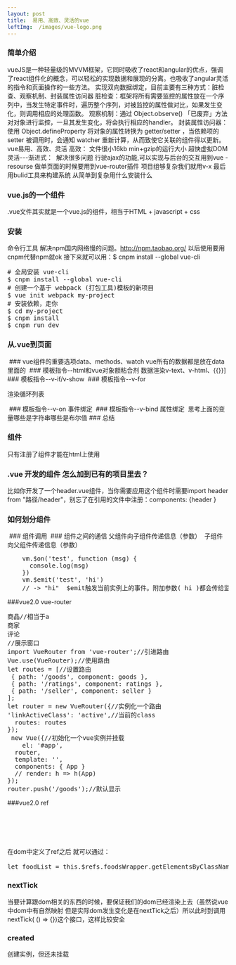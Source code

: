 ```yaml
---
layout: post
title:  易用、高效、灵活的vue
leftImg:  /images/vue-logo.png
---
```

<style>
    img{
        max-width: 100%;
    }
</style>
###  简单介绍
vueJS是一种轻量级的MVVM框架，它同时吸收了react和angular的优点，强调了react组件化的概念，可以轻松的实现数据和展现的分离。也吸收了angular灵活的指令和页面操作的一些方法。
实现双向数据绑定，目前主要有三种方式：脏检查、观察机制、封装属性访问器
脏检查：框架将所有需要监控的属性放在一个序列中，当发生特定事件时，遍历整个序列，对被监控的属性做对比，如果发生变化，则调用相应的处理函数。
观察机制：通过 Object.observe() 「已废弃」方法对对象进行监控，一旦其发生变化，将会执行相应的handler。
封装属性访问器：使用 Object.defineProperty 将对象的属性转换为 getter/setter ，当依赖项的 setter 被调用时，会通知 watcher 重新计算，从而致使它关联的组件得以更新。
vue易用、高效、灵活
高效：
文件很小16kb min+gzip的运行大小
超快虚拟DOM
灵活---渐进式：
<img src="/images/vue-1.png" alt="" />
解决很多问题 行驶ajax的功能,可以实现与后台的交互用到vue -resourse
做单页面的时候要用到vue-router插件
项目组够复杂我们就用v-x
最后用bulid工具来构建系统
从简单到复杂用什么安装什么
### vue.js的一个组件
.vue文件其实就是一个vue.js的组件，相当于HTML + javascript + css
### 安装
命令行工具
解决npm国内网络慢的问题。http://npm.taobao.org/  以后使用要用cnpm代替npm就ok
接下来就可以用：$ cnpm install --global vue-cli
<pre>
# 全局安装 vue-cli
$ cnpm install --global vue-cli
# 创建一个基于 webpack (打包工具)模板的新项目
$ vue init webpack my-project
# 安装依赖，走你
$ cd my-project
$ cnpm install
$ cnpm run dev
</pre>
### 从.vue到页面
<img src="/images/vue.png" alt="" />
### vue组件的重要选项data、methods、watch
vue所有的数据都是放在data里面的

<img src="/images/data.png" alt="" />
### 模板指令--html和vue对象额粘合剂
数据渲染v-text、v-html、{{}}]

<img src="/images/html-vue.png" alt="" />
### 模板指令--v-if/v-show

<img src="/images/vi-v-show.png" alt="" />
### 模板指令--v-for

渲染循环列表

<img src="/images/v-for.png" alt="" />
### 模板指令--v-on
事件绑定

<img src="/images/for-on.png" alt="" />
### 模板指令--v-bind
属性绑定

<img src="/images/bind.png" alt="" />
思考上面的变量哪些是字符串哪些是布尔值
### 总结

<img src="/images/1-zj.png" alt="" />

### 组件
只有注册了组件才能在html上使用
### .vue 开发的组件 怎么加到已有的项目里去？
比如你开发了一个header.vue组件，当你需要应用这个组件时需要import header from "路径/header"，别忘了在引用的文件中注册：components: {header }

### 如何划分组件

<img src="/images/zujian.png" alt="" />
### 组件调用

<img src="/images/diaoyong.png" alt="" />
### 组件之间的通信
父组件向子组件传递信息（参数）

<img src="/images/tongxin.png" alt="" />
子组件向父组件传递信息（参数）
<pre>
    vm.$on('test', function (msg) {
      console.log(msg)
    })
    vm.$emit('test', 'hi')
    // -> "hi"  $emit触发当前实例上的事件。附加参数( hi )都会传给监听器回调。
</pre>

###vue2.0 vue-router
<pre>
<router-link to="/goods">商品</router-link>//相当于a
<router-link to="/seller">商家</router-link>
<router-link to="ratings">评论</router-link>
<router-view></router-view>//展示窗口
import VueRouter from 'vue-router';//引进路由
Vue.use(VueRouter);//使用路由
let routes = [//设置路由
 { path: '/goods', component: goods },
 { path: '/ratings', component: ratings },
 { path: '/seller', component: seller }
];
let router = new VueRouter({//实例化一个路由
'linkActiveClass': 'active',//当前的class
  routes: routes
});
 new Vue({//初始化一个vue实例并挂载
    el: '#app',
  router,
  template: '<App/>',
  components: { App }
  // render: h => h(App)
});
router.push('/goods');//默认显示
</pre>
###vue2.0 ref
<pre>
<div ref="menuWrapper">
    <div class="food-list-hook"></div>
</div>
</pre>
在dom中定义了ref之后
就可以通过：
<pre>
let foodList = this.$refs.foodsWrapper.getElementsByClassName('food-list-hook');方式去获得她以及她的子元素
</pre>
### nextTick
当要计算跟dom相关的东西的时候，要保证我们的dom已经渲染上去（虽然说vue中dom中有自然映射
但是实际dom发生变化是在nextTick之后）所以此时到调用nextTick( () => {})这个接口，这样比较安全
### created
创建实例，但还未挂载











